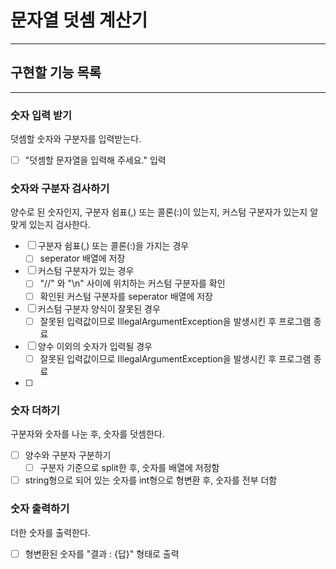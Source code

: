 # 문자열 덧셈 계산기

---

## 구현할 기능 목록

---

### 숫자 입력 받기

덧셈할 숫자와 구분자를 입력받는다.

- [ ] "덧셈할 문자열을 입력해 주세요." 입력

### 숫자와 구분자 검사하기

양수로 된 숫자인지, 구분자 쉼표(,) 또는 콜론(:)이 있는지, 커스텀 구분자가 있는지 알맞게 있는지 검사한다.

- [ ] 구분자 쉼표(,) 또는 콜론(:)을 가지는 경우
    - [ ] seperator 배열에 저장
- [ ] 커스텀 구분자가 있는 경우
    - [ ] "//" 와 "\n" 사이에 위치하는 커스텀 구분자를 확인
    - [ ] 확인된 커스텀 구분자를 seperator 배열에 저장
- [ ] 커스텀 구분자 양식이 잘못된 경우
    - [ ] 잘못된 입력값이므로 IllegalArgumentException을 발생시킨 후 프로그램 종료
- [ ] 양수 이외의 숫자가 입력될 경우
    - [ ] 잘못된 입력값이므로 IllegalArgumentException을 발생시킨 후 프로그램 종료
- [ ] 

### 숫자 더하기

구분자와 숫자를 나눈 후, 숫자를 덧셈한다.

- [ ] 양수와 구분자 구분하기
    - [ ] 구분자 기준으로 split한 후, 숫자를 배열에 저정함
- [ ] string형으로 되어 있는 숫자를 int형으로 형변환 후, 숫자를 전부 더함

### 숫자 출력하기

더한 숫자를 출력한다.

- [ ] 형변환된 숫자를 "결과 : {답}" 형태로 출력 